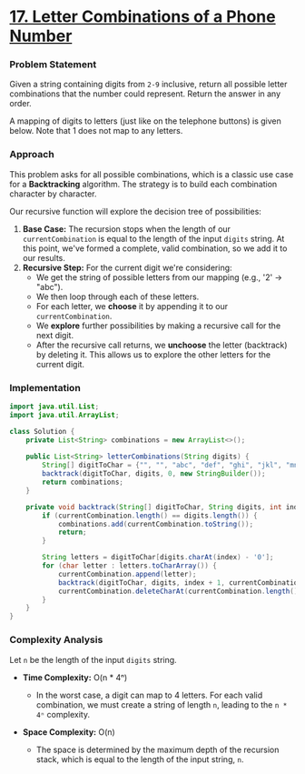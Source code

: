 # <a href="https://leetcode.com/problems/letter-combinations-of-a-phone-number/" target="_blank">17. Letter Combinations of a Phone Number</a>

### Problem Statement
Given a string containing digits from `2-9` inclusive, return all possible letter combinations that the number could represent. Return the answer in any order.

A mapping of digits to letters (just like on the telephone buttons) is given below. Note that 1 does not map to any letters.

### Approach
This problem asks for all possible combinations, which is a classic use case for a **Backtracking** algorithm. The strategy is to build each combination character by character.

Our recursive function will explore the decision tree of possibilities:
1.  **Base Case:** The recursion stops when the length of our `currentCombination` is equal to the length of the input `digits` string. At this point, we've formed a complete, valid combination, so we add it to our results.
2.  **Recursive Step:** For the current digit we're considering:
    -   We get the string of possible letters from our mapping (e.g., '2' -> "abc").
    -   We then loop through each of these letters.
    -   For each letter, we **choose** it by appending it to our `currentCombination`.
    -   We **explore** further possibilities by making a recursive call for the next digit.
    -   After the recursive call returns, we **unchoose** the letter (backtrack) by deleting it. This allows us to explore the other letters for the current digit.

### Implementation
```java
import java.util.List;
import java.util.ArrayList;

class Solution {
    private List<String> combinations = new ArrayList<>();
    
    public List<String> letterCombinations(String digits) {
        String[] digitToChar = {"", "", "abc", "def", "ghi", "jkl", "mno", "pqrs", "tuv", "wxyz"};
        backtrack(digitToChar, digits, 0, new StringBuilder());
        return combinations;
    }

    private void backtrack(String[] digitToChar, String digits, int index, StringBuilder currentCombination) {
        if (currentCombination.length() == digits.length()) {
            combinations.add(currentCombination.toString());
            return;
        }

        String letters = digitToChar[digits.charAt(index) - '0'];
        for (char letter : letters.toCharArray()) {
            currentCombination.append(letter);
            backtrack(digitToChar, digits, index + 1, currentCombination);
            currentCombination.deleteCharAt(currentCombination.length() - 1);
        }
    }
}
``` 

### Complexity Analysis
Let `n` be the length of the input `digits` string.

-   **Time Complexity:** O(n * 4ⁿ)
    -   In the worst case, a digit can map to 4 letters. For each valid combination, we must create a string of length `n`, leading to the `n * 4ⁿ` complexity.

-   **Space Complexity:** O(n)
    -   The space is determined by the maximum depth of the recursion stack, which is equal to the length of the input string, `n`.
